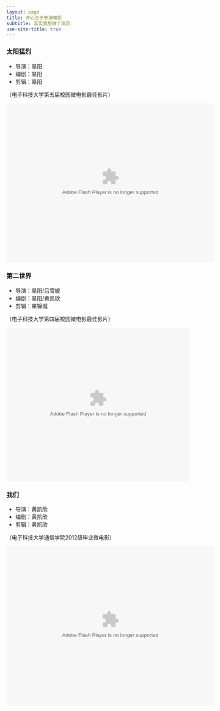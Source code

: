 ```yaml
---
layout: page
title: 开心王子参演电影
subtitle: 其实我想做个演员
use-site-title: true
---
```


### 太阳猛烈

- 导演：易阳
- 编剧：易阳
- 剪辑：易阳

（电子科技大学第五届校园微电影最佳影片）

<embed height="415" width="544" quality="high" allowfullscreen="true" type="application/x-shockwave-flash" src="//static.hdslb.com/miniloader.swf" flashvars="aid=4379690&page=1" pluginspage="//www.adobe.com/shockwave/download/download.cgi?P1_Prod_Version=ShockwaveFlash">


### 第二世界

- 导演：易阳/吕雪媛
- 编剧：易阳/黄凯欣
- 剪辑：束锦城

（电子科技大学第四届校园微电影最佳影片）

<embed src="https://imgcache.qq.com/tencentvideo_v1/playerv3/TPout.swf?max_age=86400&v=20161117&vid=e0129yljul3&auto=0" allowFullScreen="true" quality="high" width="480" height="400" align="middle" allowScriptAccess="always" type="application/x-shockwave-flash">




### 我们

- 导演：黄凯欣
- 编剧：黄凯欣
- 剪辑：黄凯欣

（电子科技大学通信学院2012级毕业微电影）

<embed height="415" width="544" quality="high" allowfullscreen="true" type="application/x-shockwave-flash" src="//static.hdslb.com/miniloader.swf" flashvars="aid=5053866&page=1" pluginspage="//www.adobe.com/shockwave/download/download.cgi?P1_Prod_Version=ShockwaveFlash">
